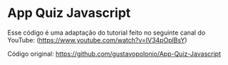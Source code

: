 # App Quiz Javascript

Esse código é uma adaptação do tutorial feito no seguinte canal do YouTube:
(https://www.youtube.com/watch?v=IV34pOplBsY)

Código original:
https://github.com/gustavopolonio/App-Quiz-Javascript

